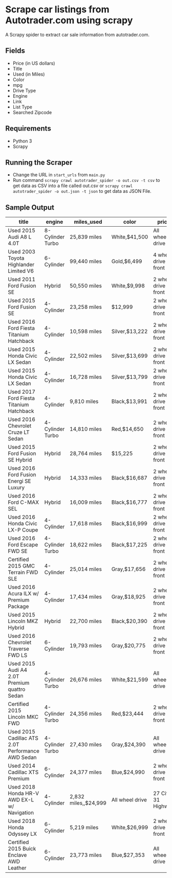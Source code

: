 # Scrape car listings from Autotrader.com using scrapy

A Scrapy spider to extract car sale information from autotrader.com.

## Fields

 - Price (in US dollars)
 - Title
 - Used (in Miles)
 - Color
 - mpg
 - Drive Type
 - Engine
 - Link
 - List Type
 - Searched Zipcode

## Requirements 
- Python 3 
- Scrapy

## Running the Scraper
 - Change the URL in `start_urls` from `main.py`
 -  Run command `scrapy crawl autotrader_spider -o out.csv -t csv` to get data as CSV into a file called out.csv or `scrapy crawl autotrader_spider -o out.json -t json` to get data as JSON File.
 
 ## Sample Output 
 
|title                                             |engine           |miles_used              |color                 |price                 |drive_type           |mpg           |list_type                                                                                                                                                                                                                                                                                                                                                                                                                       |searched_zipcode                                                                                                                                                                                                                                                                                                                                                                                                                                  |link | 
|-----------------------------------------------------|--------------------|---------------------------|-------------------------|-------------------------|------------------------|-----------------|-----------------------------------------------------------------------------------------------------------------------------------------------------------------------------------------------------------------------------------------------------------------------------------------------------------------------------------------------------------------------------------------------------------------------------------|-----------------------------------------------------------------------------------------------------------------------------------------------------------------------------------------------------------------------------------------------------------------------------------------------------------------------------------------------------------------------------------------------------------------------------------------------------|--------| 
|Used 2015 Audi A8 L 4.0T                          |8-Cylinder Turbo |25,839 miles            |White,$41,500       |All wheel drive       |18 City / 29 Highway |Newly Listed  |20005                                                                                                                                                                                                                                                                                                                                                                                                                           |https://www.autotrader.com/cars-for-sale/vehicledetails.xhtml?listingId=497468736&zip=20005&referrer=%2Fcars-for-sale%2Fsearchresults.xhtml%3Fzip%3D20005%26startYear%3D1981%26sortBy%3Drelevance%26incremental%3Dall%26firstRecord%3D0%26marketExtension%3Don%26endYear%3D2019%26searchRadius%3D50&startYear=1981&numRecords=25&firstRecord=0&endYear=2019&searchRadius=50&makeCode1=AUDI&modelCode1=A8&digitalRetail=true&clickType=listing     |        | 
|Used 2003 Toyota Highlander Limited V6            |6-Cylinder       |99,440 miles            |Gold,$6,499         |4 wheel drive - front |18 City / 22 Highway |Reduced Price |20005                                                                                                                                                                                                                                                                                                                                                                                                                           |https://www.autotrader.com/cars-for-sale/vehicledetails.xhtml?listingId=498367789&zip=20005&referrer=%2Fcars-for-sale%2Fsearchresults.xhtml%3Fzip%3D20005%26startYear%3D1981%26sortBy%3Drelevance%26incremental%3Dall%26firstRecord%3D0%26marketExtension%3Don%26endYear%3D2019%26searchRadius%3D50&startYear=1981&numRecords=25&firstRecord=0&endYear=2019&searchRadius=50&makeCode1=TOYOTA&modelCode1=HIGHLANDER&clickType=listing              |        | 
|Used 2011 Ford Fusion SE                          |Hybrid           |50,550 miles            |White,$9,998        |2 wheel drive - front |41 City / 36 Highway |Reduced Price |20005                                                                                                                                                                                                                                                                                                                                                                                                                           |https://www.autotrader.com/cars-for-sale/vehicledetails.xhtml?listingId=497808272&zip=20005&referrer=%2Fcars-for-sale%2Fsearchresults.xhtml%3Fzip%3D20005%26startYear%3D1981%26sortBy%3Drelevance%26incremental%3Dall%26firstRecord%3D0%26marketExtension%3Don%26endYear%3D2019%26searchRadius%3D50&startYear=1981&numRecords=25&firstRecord=0&endYear=2019&searchRadius=50&makeCode1=FORD&modelCode1=FUSION&clickType=listing                    |        | 
|Used 2015 Ford Fusion SE                          |4-Cylinder       |23,258 miles|$12,999 |2 wheel drive - front |22 City / 34 Highway  |Reduced Price        |20005         |https://www.autotrader.com/cars-for-sale/vehicledetails.xhtml?listingId=497613664&zip=20005&referrer=%2Fcars-for-sale%2Fsearchresults.xhtml%3Fzip%3D20005%26startYear%3D1981%26sortBy%3Drelevance%26incremental%3Dall%26firstRecord%3D0%26marketExtension%3Don%26endYear%3D2019%26searchRadius%3D50&startYear=1981&numRecords=25&firstRecord=0&endYear=2019&searchRadius=50&makeCode1=FORD&modelCode1=FUSION&clickType=listing  |                                                                                                                                                                                                                                                                                                                                                                                                                                                     |        | 
|Used 2016 Ford Fiesta Titanium Hatchback          |4-Cylinder       |10,598 miles            |Silver,$13,222      |2 wheel drive - front |27 City / 36 Highway |Reduced Price |20005                                                                                                                                                                                                                                                                                                                                                                                                                           |https://www.autotrader.com/cars-for-sale/vehicledetails.xhtml?listingId=496798119&zip=20005&referrer=%2Fcars-for-sale%2Fsearchresults.xhtml%3Fzip%3D20005%26startYear%3D1981%26sortBy%3Drelevance%26incremental%3Dall%26firstRecord%3D0%26marketExtension%3Don%26endYear%3D2019%26searchRadius%3D50&startYear=1981&numRecords=25&firstRecord=0&endYear=2019&searchRadius=50&makeCode1=FORD&modelCode1=FIESTA&clickType=listing                    |        | 
|Used 2015 Honda Civic LX Sedan                    |4-Cylinder       |22,502 miles            |Silver,$13,699      |2 wheel drive - front |30 City / 39 Highway |Reduced Price |20005                                                                                                                                                                                                                                                                                                                                                                                                                           |https://www.autotrader.com/cars-for-sale/vehicledetails.xhtml?listingId=499121102&zip=20005&referrer=%2Fcars-for-sale%2Fsearchresults.xhtml%3Fzip%3D20005%26startYear%3D1981%26sortBy%3Drelevance%26incremental%3Dall%26firstRecord%3D0%26marketExtension%3Don%26endYear%3D2019%26searchRadius%3D50&startYear=1981&numRecords=25&firstRecord=0&endYear=2019&searchRadius=50&makeCode1=HONDA&modelCode1=CIVIC&clickType=listing                    |        | 
|Used 2015 Honda Civic LX Sedan                    |4-Cylinder       |16,728 miles            |Silver,$13,799      |2 wheel drive - front |30 City / 39 Highway |Reduced Price |20005                                                                                                                                                                                                                                                                                                                                                                                                                           |https://www.autotrader.com/cars-for-sale/vehicledetails.xhtml?listingId=499235826&zip=20005&referrer=%2Fcars-for-sale%2Fsearchresults.xhtml%3Fzip%3D20005%26startYear%3D1981%26sortBy%3Drelevance%26incremental%3Dall%26firstRecord%3D0%26marketExtension%3Don%26endYear%3D2019%26searchRadius%3D50&startYear=1981&numRecords=25&firstRecord=0&endYear=2019&searchRadius=50&makeCode1=HONDA&modelCode1=CIVIC&clickType=listing                    |        | 
|Used 2017 Ford Fiesta Titanium Hatchback          |4-Cylinder       |9,810 miles             |Black,$13,991       |2 wheel drive - front |27 City / 37 Highway |Reduced Price |20005                                                                                                                                                                                                                                                                                                                                                                                                                           |https://www.autotrader.com/cars-for-sale/vehicledetails.xhtml?listingId=496747290&zip=20005&referrer=%2Fcars-for-sale%2Fsearchresults.xhtml%3Fzip%3D20005%26startYear%3D1981%26sortBy%3Drelevance%26incremental%3Dall%26firstRecord%3D0%26marketExtension%3Don%26endYear%3D2019%26searchRadius%3D50&startYear=1981&numRecords=25&firstRecord=0&endYear=2019&searchRadius=50&makeCode1=FORD&modelCode1=FIESTA&clickType=listing                    |        | 
|Used 2016 Chevrolet Cruze LT Sedan                |4-Cylinder Turbo |14,810 miles            |Red,$14,650         |2 wheel drive - front |30 City / 42 Highway |Reduced Price |20005                                                                                                                                                                                                                                                                                                                                                                                                                           |https://www.autotrader.com/cars-for-sale/vehicledetails.xhtml?listingId=494466951&zip=20005&referrer=%2Fcars-for-sale%2Fsearchresults.xhtml%3Fzip%3D20005%26startYear%3D1981%26sortBy%3Drelevance%26incremental%3Dall%26firstRecord%3D0%26marketExtension%3Don%26endYear%3D2019%26searchRadius%3D50&startYear=1981&numRecords=25&firstRecord=0&endYear=2019&searchRadius=50&makeCode1=CHEV&modelCode1=CRUZE&clickType=listing                     |        | 
|Used 2015 Ford Fusion SE Hybrid                   |Hybrid           |28,764 miles|$15,225 |2 wheel drive - front |44 City / 41 Highway  |Reduced Price        |20005         |https://www.autotrader.com/cars-for-sale/vehicledetails.xhtml?listingId=495692488&zip=20005&referrer=%2Fcars-for-sale%2Fsearchresults.xhtml%3Fzip%3D20005%26startYear%3D1981%26sortBy%3Drelevance%26incremental%3Dall%26firstRecord%3D0%26marketExtension%3Don%26endYear%3D2019%26searchRadius%3D50&startYear=1981&numRecords=25&firstRecord=0&endYear=2019&searchRadius=50&makeCode1=FORD&modelCode1=FUSION&clickType=listing  |                                                                                                                                                                                                                                                                                                                                                                                                                                                     |        | 
|Used 2016 Ford Fusion Energi SE Luxury            |Hybrid           |14,333 miles            |Black,$16,687       |2 wheel drive - front |40 City / 36 Highway |Reduced Price |20005                                                                                                                                                                                                                                                                                                                                                                                                                           |https://www.autotrader.com/cars-for-sale/vehicledetails.xhtml?listingId=497783145&zip=20005&referrer=%2Fcars-for-sale%2Fsearchresults.xhtml%3Fzip%3D20005%26startYear%3D1981%26sortBy%3Drelevance%26incremental%3Dall%26firstRecord%3D0%26marketExtension%3Don%26endYear%3D2019%26searchRadius%3D50&startYear=1981&numRecords=25&firstRecord=0&endYear=2019&searchRadius=50&makeCode1=FORD&modelCode1=FUSION&clickType=listing                    |        | 
|Used 2016 Ford C-MAX SEL                          |Hybrid           |16,009 miles            |Black,$16,777       |2 wheel drive - front |40 City / 36 Highway |Reduced Price |20005                                                                                                                                                                                                                                                                                                                                                                                                                           |https://www.autotrader.com/cars-for-sale/vehicledetails.xhtml?listingId=496628196&zip=20005&referrer=%2Fcars-for-sale%2Fsearchresults.xhtml%3Fzip%3D20005%26startYear%3D1981%26sortBy%3Drelevance%26incremental%3Dall%26firstRecord%3D0%26marketExtension%3Don%26endYear%3D2019%26searchRadius%3D50&startYear=1981&numRecords=25&firstRecord=0&endYear=2019&searchRadius=50&makeCode1=FORD&modelCode1=FOCMAX&clickType=listing                    |        | 
|Used 2016 Honda Civic LX-P Coupe                  |4-Cylinder       |17,618 miles            |Black,$16,999       |2 wheel drive - front |30 City / 41 Highway |Reduced Price |20005                                                                                                                                                                                                                                                                                                                                                                                                                           |https://www.autotrader.com/cars-for-sale/vehicledetails.xhtml?listingId=499002844&zip=20005&referrer=%2Fcars-for-sale%2Fsearchresults.xhtml%3Fzip%3D20005%26startYear%3D1981%26sortBy%3Drelevance%26incremental%3Dall%26firstRecord%3D0%26marketExtension%3Don%26endYear%3D2019%26searchRadius%3D50&startYear=1981&numRecords=25&firstRecord=0&endYear=2019&searchRadius=50&makeCode1=HONDA&modelCode1=CIVIC&clickType=listing                    |        | 
|Used 2016 Ford Escape FWD SE                      |4-Cylinder Turbo |18,622 miles            |Black,$17,225       |2 wheel drive - front |23 City / 32 Highway |Reduced Price |20005                                                                                                                                                                                                                                                                                                                                                                                                                           |https://www.autotrader.com/cars-for-sale/vehicledetails.xhtml?listingId=496231623&zip=20005&referrer=%2Fcars-for-sale%2Fsearchresults.xhtml%3Fzip%3D20005%26startYear%3D1981%26sortBy%3Drelevance%26incremental%3Dall%26firstRecord%3D0%26marketExtension%3Don%26endYear%3D2019%26searchRadius%3D50&startYear=1981&numRecords=25&firstRecord=0&endYear=2019&searchRadius=50&makeCode1=FORD&modelCode1=ESCAPE&digitalRetail=true&clickType=listing |        | 
|Certified 2015 GMC Terrain FWD SLE                |4-Cylinder       |25,014 miles            |Gray,$17,656        |2 wheel drive - front |22 City / 32 Highway |Reduced Price |20005                                                                                                                                                                                                                                                                                                                                                                                                                           |https://www.autotrader.com/cars-for-sale/vehicledetails.xhtml?listingId=498001320&zip=20005&referrer=%2Fcars-for-sale%2Fsearchresults.xhtml%3Fzip%3D20005%26startYear%3D1981%26sortBy%3Drelevance%26incremental%3Dall%26firstRecord%3D0%26marketExtension%3Don%26endYear%3D2019%26searchRadius%3D50&startYear=1981&numRecords=25&firstRecord=0&endYear=2019&searchRadius=50&makeCode1=GMC&modelCode1=TERRAIN&clickType=listing                    |        | 
|Used 2016 Acura ILX w/ Premium Package            |4-Cylinder       |17,434 miles            |Gray,$18,925        |2 wheel drive - front |25 City / 36 Highway |Newly Listed  |20005                                                                                                                                                                                                                                                                                                                                                                                                                           |https://www.autotrader.com/cars-for-sale/vehicledetails.xhtml?listingId=494512320&zip=20005&referrer=%2Fcars-for-sale%2Fsearchresults.xhtml%3Fzip%3D20005%26startYear%3D1981%26sortBy%3Drelevance%26incremental%3Dall%26firstRecord%3D0%26marketExtension%3Don%26endYear%3D2019%26searchRadius%3D50&startYear=1981&numRecords=25&firstRecord=0&endYear=2019&searchRadius=50&makeCode1=ACURA&modelCode1=ILX&clickType=listing                      |        | 
|Used 2015 Lincoln MKZ Hybrid                      |Hybrid           |22,700 miles            |Black,$20,390       |2 wheel drive - front |41 City / 39 Highway |Reduced Price |20005                                                                                                                                                                                                                                                                                                                                                                                                                           |https://www.autotrader.com/cars-for-sale/vehicledetails.xhtml?listingId=494302769&zip=20005&referrer=%2Fcars-for-sale%2Fsearchresults.xhtml%3Fzip%3D20005%26startYear%3D1981%26sortBy%3Drelevance%26incremental%3Dall%26firstRecord%3D0%26marketExtension%3Don%26endYear%3D2019%26searchRadius%3D50&startYear=1981&numRecords=25&firstRecord=0&endYear=2019&searchRadius=50&makeCode1=LINC&modelCode1=MKZ&digitalRetail=true&clickType=listing    |        | 
|Used 2016 Chevrolet Traverse FWD LS               |6-Cylinder       |19,793 miles            |Gray,$20,775        |2 wheel drive - front |15 City / 22 Highway |Reduced Price |20005                                                                                                                                                                                                                                                                                                                                                                                                                           |https://www.autotrader.com/cars-for-sale/vehicledetails.xhtml?listingId=495797704&zip=20005&referrer=%2Fcars-for-sale%2Fsearchresults.xhtml%3Fzip%3D20005%26startYear%3D1981%26sortBy%3Drelevance%26incremental%3Dall%26firstRecord%3D0%26marketExtension%3Don%26endYear%3D2019%26searchRadius%3D50&startYear=1981&numRecords=25&firstRecord=0&endYear=2019&searchRadius=50&makeCode1=CHEV&modelCode1=TRAVERSE&clickType=listing                  |        | 
|Used 2015 Audi A4 2.0T Premium quattro Sedan      |4-Cylinder Turbo |26,676 miles            |White,$21,599       |All wheel drive       |22 City / 31 Highway |Reduced Price |20005                                                                                                                                                                                                                                                                                                                                                                                                                           |https://www.autotrader.com/cars-for-sale/vehicledetails.xhtml?listingId=496531639&zip=20005&referrer=%2Fcars-for-sale%2Fsearchresults.xhtml%3Fzip%3D20005%26startYear%3D1981%26sortBy%3Drelevance%26incremental%3Dall%26firstRecord%3D0%26marketExtension%3Don%26endYear%3D2019%26searchRadius%3D50&startYear=1981&numRecords=25&firstRecord=0&endYear=2019&searchRadius=50&makeCode1=AUDI&modelCode1=A4&clickType=listing                        |        | 
|Certified 2015 Lincoln MKC FWD                    |4-Cylinder Turbo |24,356 miles            |Red,$23,444         |2 wheel drive - front |20 City / 29 Highway |Reduced Price |20005                                                                                                                                                                                                                                                                                                                                                                                                                           |https://www.autotrader.com/cars-for-sale/vehicledetails.xhtml?listingId=498381676&zip=20005&referrer=%2Fcars-for-sale%2Fsearchresults.xhtml%3Fzip%3D20005%26startYear%3D1981%26sortBy%3Drelevance%26incremental%3Dall%26firstRecord%3D0%26marketExtension%3Don%26endYear%3D2019%26searchRadius%3D50&startYear=1981&numRecords=25&firstRecord=0&endYear=2019&searchRadius=50&makeCode1=LINC&modelCode1=LINCMKC&clickType=listing                   |        | 
|Used 2015 Cadillac ATS 2.0T Performance AWD Sedan |4-Cylinder Turbo |27,430 miles            |Gray,$24,390        |All wheel drive       |20 City / 28 Highway |Reduced Price |20005                                                                                                                                                                                                                                                                                                                                                                                                                           |https://www.autotrader.com/cars-for-sale/vehicledetails.xhtml?listingId=494512293&zip=20005&referrer=%2Fcars-for-sale%2Fsearchresults.xhtml%3Fzip%3D20005%26startYear%3D1981%26sortBy%3Drelevance%26incremental%3Dall%26firstRecord%3D0%26marketExtension%3Don%26endYear%3D2019%26searchRadius%3D50&startYear=1981&numRecords=25&firstRecord=0&endYear=2019&searchRadius=50&makeCode1=CAD&modelCode1=ATS&digitalRetail=true&clickType=listing     |        | 
|Used 2014 Cadillac XTS Premium                    |6-Cylinder       |24,377 miles            |Blue,$24,990        |2 wheel drive - front |18 City / 28 Highway |Reduced Price |20005                                                                                                                                                                                                                                                                                                                                                                                                                           |https://www.autotrader.com/cars-for-sale/vehicledetails.xhtml?listingId=497415243&zip=20005&referrer=%2Fcars-for-sale%2Fsearchresults.xhtml%3Fzip%3D20005%26startYear%3D1981%26sortBy%3Drelevance%26incremental%3Dall%26firstRecord%3D0%26marketExtension%3Don%26endYear%3D2019%26searchRadius%3D50&startYear=1981&numRecords=25&firstRecord=0&endYear=2019&searchRadius=50&makeCode1=CAD&modelCode1=XTS&clickType=listing                        |        | 
|Used 2018 Honda HR-V AWD EX-L w/ Navigation       |4-Cylinder       |2,832 miles,,$24,999  |All wheel drive       |27 City / 31 Highway  |Reduced Price        |20005         |https://www.autotrader.com/cars-for-sale/vehicledetails.xhtml?listingId=497627593&zip=20005&referrer=%2Fcars-for-sale%2Fsearchresults.xhtml%3Fzip%3D20005%26startYear%3D1981%26sortBy%3Drelevance%26incremental%3Dall%26firstRecord%3D0%26marketExtension%3Don%26endYear%3D2019%26searchRadius%3D50&startYear=1981&numRecords=25&firstRecord=0&endYear=2019&searchRadius=50&makeCode1=HONDA&modelCode1=HONHRV&clickType=listing |                                                                                                                                                                                                                                                                                                                                                                                                                                                     |        | 
|Used 2018 Honda Odyssey LX                        |6-Cylinder       |5,219 miles             |White,$26,999       |2 wheel drive - front |19 City / 28 Highway |Reduced Price |20005                                                                                                                                                                                                                                                                                                                                                                                                                           |https://www.autotrader.com/cars-for-sale/vehicledetails.xhtml?listingId=497627595&zip=20005&referrer=%2Fcars-for-sale%2Fsearchresults.xhtml%3Fzip%3D20005%26startYear%3D1981%26sortBy%3Drelevance%26incremental%3Dall%26firstRecord%3D0%26marketExtension%3Don%26endYear%3D2019%26searchRadius%3D50&startYear=1981&numRecords=25&firstRecord=0&endYear=2019&searchRadius=50&makeCode1=HONDA&modelCode1=ODYSSEY&clickType=listing                  |        | 
|Certified 2015 Buick Enclave AWD Leather          |6-Cylinder       |23,773 miles            |Blue,$27,353        |All wheel drive       |16 City / 22 Highway |Reduced Price |20005                                                                                                                                                                                                                                                                                                                                                                                                                           |https://www.autotrader.com/cars-for-sale/vehicledetails.xhtml?listingId=497902938&zip=20005&referrer=%2Fcars-for-sale%2Fsearchresults.xhtml%3Fzip%3D20005%26startYear%3D1981%26sortBy%3Drelevance%26incremental%3Dall%26firstRecord%3D0%26marketExtension%3Don%26endYear%3D2019%26searchRadius%3D50&startYear=1981&numRecords=25&firstRecord=0&endYear=2019&searchRadius=50&makeCode1=BUICK&modelCode1=ENCLAVE&clickType=listing                  |        | 
